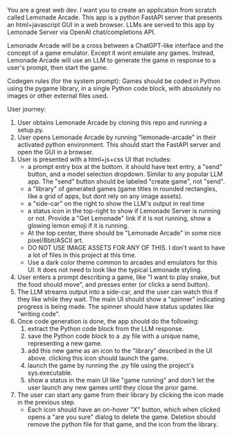 You are a great web dev. I want you to create an application from scratch called Lemonade Arcade. This app is a python FastAPI server that presents an html+javascript GUI in a web browser. LLMs are served to this app by Lemonade Server via OpenAI chat/completions API.

Lemonade Arcade will be a cross between a ChatGPT-like interface and the concept of a game emulator. Except it wont emulate any games. Instead, Lemonade Arcade will use an LLM to generate the game in response to a user's prompt, then start the game. 

Codegen rules (for the system prompt): Games should be coded in Python using the pygame library, in a single Python code block, with absolutely no images or other external files used.

User journey:
1. User obtains Lemonade Arcade by cloning this repo and running a setup.py.
1. User opens Lemonade Arcade by running "lemonade-arcade" in their activated python environment. This should start the FastAPI server and open the GUI in a browser.
1. User is presented with a html+js+css UI that includes:
    - a prompt entry box at the bottom. it should have text entry, a "send" button, and a model selection dropdown. Similar to any popular LLM app. The "send" button should be labeled "create game", not "send".
    - a "library" of generated games (game titles in rounded rectangles, like a grid of apps, but dont rely on any image assets).
    - a "side-car" on the right to show the LLM's output in real time
    - a status icon in the top-right to show if Lemonade Server is running or not. Provide a "Get Lemonade" link if it is not running, show a glowing lemon emoji if it is running.
    - At the top center, there should be "Lemonade Arcade" in some nice pixel/8bit/ASCII art.
    - DO NOT USE IMAGE ASSETS FOR ANY OF THIS. I don't want to have a lot of files in this project at this time.
    - Use a dark color theme common to arcades and emulators for this UI. It does not need to look like the typical Lemonade styling.
1. User enters a prompt describing a game, like "I want to play snake, but the food should move", and presses enter (or clicks a send button).
1. The LLM streams output into a side-car, and the user can watch this if they like while they wait. The main UI should show a "spinner" indicating progress is being made. The spinner should have status updates like "writing code".
1. Once code generation is done, the app should do the following:
    1. extract the Python code block from the LLM response.
    1. save the Python code block to a .py file with a unique name, representing a new game.
    1. add this new game as an icon to the "library" described in the UI above. clicking this icon should launch the game.
    1. launch the game by running the .py file using the project's sys.executable.
    1. show a status in the main UI like "game running" and don't let the user launch any new games until they close the prior game.
1. The user can start any game from their library by clicking the icon made in the previous step. 
    - Each icon should have an on-hover "X" button, which when clicked opens a "are you sure" dialog to delete the game. Deletion should remove the python file for that game, and the icon from the library.

<!--Copyright (c) 2025 AMD-->